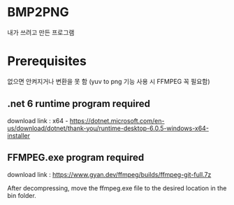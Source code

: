 # BMP2PNG
내가 쓰려고 만든 프로그램

# Prerequisites
없으면 안켜지거나 변환을 못 함 (yuv to png 기능 사용 시 FFMPEG 꼭 필요함)
## .net 6 runtime program required
download link : x64 - <https://dotnet.microsoft.com/en-us/download/dotnet/thank-you/runtime-desktop-6.0.5-windows-x64-installer>
## FFMPEG.exe program required
download link : <https://www.gyan.dev/ffmpeg/builds/ffmpeg-git-full.7z>

After decompressing, move the ffmpeg.exe file to the desired location in the bin folder.
